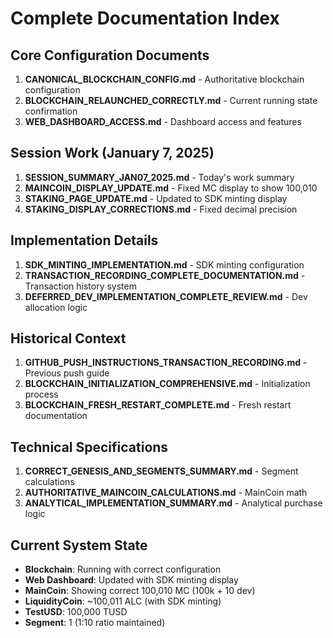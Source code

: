 # Complete Documentation Index

## Core Configuration Documents
1. **CANONICAL_BLOCKCHAIN_CONFIG.md** - Authoritative blockchain configuration
2. **BLOCKCHAIN_RELAUNCHED_CORRECTLY.md** - Current running state confirmation
3. **WEB_DASHBOARD_ACCESS.md** - Dashboard access and features

## Session Work (January 7, 2025)
1. **SESSION_SUMMARY_JAN07_2025.md** - Today's work summary
2. **MAINCOIN_DISPLAY_UPDATE.md** - Fixed MC display to show 100,010
3. **STAKING_PAGE_UPDATE.md** - Updated to SDK minting display
4. **STAKING_DISPLAY_CORRECTIONS.md** - Fixed decimal precision

## Implementation Details
1. **SDK_MINTING_IMPLEMENTATION.md** - SDK minting configuration
2. **TRANSACTION_RECORDING_COMPLETE_DOCUMENTATION.md** - Transaction history system
3. **DEFERRED_DEV_IMPLEMENTATION_COMPLETE_REVIEW.md** - Dev allocation logic

## Historical Context
1. **GITHUB_PUSH_INSTRUCTIONS_TRANSACTION_RECORDING.md** - Previous push guide
2. **BLOCKCHAIN_INITIALIZATION_COMPREHENSIVE.md** - Initialization process
3. **BLOCKCHAIN_FRESH_RESTART_COMPLETE.md** - Fresh restart documentation

## Technical Specifications
1. **CORRECT_GENESIS_AND_SEGMENTS_SUMMARY.md** - Segment calculations
2. **AUTHORITATIVE_MAINCOIN_CALCULATIONS.md** - MainCoin math
3. **ANALYTICAL_IMPLEMENTATION_SUMMARY.md** - Analytical purchase logic

## Current System State
- **Blockchain**: Running with correct configuration
- **Web Dashboard**: Updated with SDK minting display
- **MainCoin**: Showing correct 100,010 MC (100k + 10 dev)
- **LiquidityCoin**: ~100,011 ALC (with SDK minting)
- **TestUSD**: 100,000 TUSD
- **Segment**: 1 (1:10 ratio maintained)